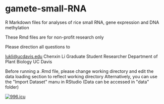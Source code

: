 # gamete-small-RNA
R Markdown files for analyses of rice small RNA, gene expression and DNA methylation 

These Rmd files are for non-profit research only

Please direction all questions to 

lukli@ucdavis.edu 
Chenxin Li
Graduate Student Researcher
Department of Plant Biology
UC Davis 

Before running a .Rmd file, please change working directory and edit the data loading section to reflect working directory 
Alternatively, you can use the "Import Dataset" manu in RStudio
(Data can be accessed in "data" folder)

<a href="https://996.icu"><img src="https://img.shields.io/badge/link-996.icu-red.svg" alt="996.icu" /></a> 
